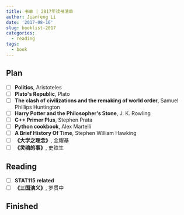 ```yaml
---
title: 书单 | 2017年读书清单
author: Jianfeng Li
date: '2017-08-16'
slug: booklist-2017
categories:
  - reading
tags:
  - book
---
```


## Plan

- [ ] **Politics**, Aristoteles
- [ ] **Plato's Republic**, Plato
- [ ] **The clash of civilizations and the remaking of world order**, Samuel Phillips Huntington
- [ ] **Harry Potter and the Philosopher's Stone**, J. K. Rowling
- [ ] **C++ Primer Plus**, Stephen Prata
- [ ] **Python cookbook**, Alex Martelli
- [ ] **A Brief History Of Time**, Stephen William Hawking
- [ ] **《大学之理念》**, 金耀基
- [ ] **《灵魂的事》**, 史铁生

## Reading

- [ ] **STAT115 related**
- [ ] **《三国演义》**, 罗贯中

## Finished